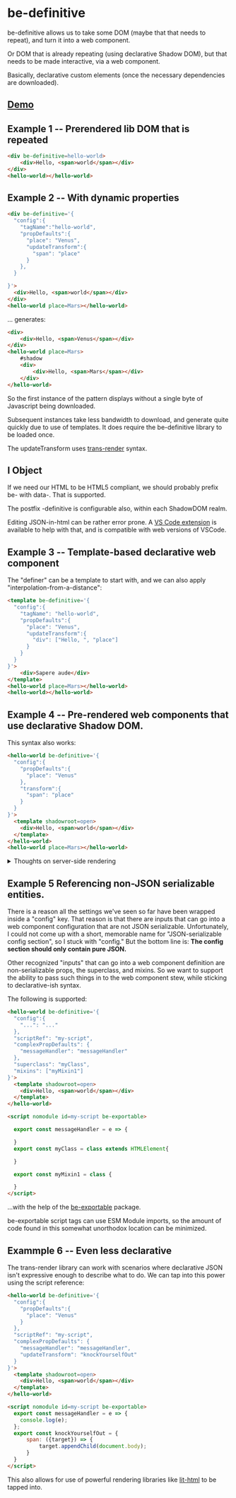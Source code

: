 # be-definitive

be-definitive allows us to take some DOM (maybe that that needs to repeat), and turn it into a web component.

Or DOM that is already repeating (using declarative Shadow DOM), but that needs to be made interactive, via a web component.

Basically, declarative custom elements (once the necessary dependencies are downloaded).

## [Demo](https://codepen.io/bahrus/pen/VwzPwmv)

## Example 1 -- Prerendered lib DOM that is repeated

```html
<div be-definitive=hello-world>
    <div>Hello, <span>world</span></div>
</div>
<hello-world></hello-world>
```

## Example 2 -- With dynamic properties

```html
<div be-definitive='{
  "config":{
    "tagName":"hello-world",
    "propDefaults":{
      "place": "Venus",
      "updateTransform":{
        "span": "place"
      }
    },
  }

}'>
  <div>Hello, <span>world</span></div>
</div>
<hello-world place=Mars></hello-world>
```

... generates:

```html
<div>
    <div>Hello, <span>Venus</span></div>
</div>
<hello-world place=Mars>
    #shadow
    <div>
        <div>Hello, <span>Mars</span></div>
    </div>
</hello-world>
```

So the first instance of the pattern displays without a single byte of Javascript being downloaded.  

Subsequent instances take less bandwidth to download, and generate quite quickly due to use of templates.  It does require the be-definitive library to be loaded once.

The updateTransform uses [trans-render](https://github.com/bahrus/trans-render) syntax.

## I Object

If we need our HTML to be HTML5 compliant, we should probably prefix be- with data-.  That is supported.

The postfix -definitive is configurable also, within each ShadowDOM realm.

Editing JSON-in-html can be rather error prone.  A [VS Code extension](https://marketplace.visualstudio.com/items?itemName=andersonbruceb.json-in-html) is available to help with that, and is compatible with web versions of VSCode.

## Example 3 -- Template-based declarative web component

The "definer" can be a template to start with, and we can also apply "interpolation-from-a-distance":

```html
<template be-definitive='{
  "config":{
    "tagName": "hello-world",
    "propDefaults":{
      "place": "Venus",
      "updateTransform":{
        "div": ["Hello, ", "place"]
      }
    }
  }
}'>
    <div>Sapere aude</div>
</template>
<hello-world place=Mars></hello-world>
<hello-world></hello-world>
```

## Example 4 -- Pre-rendered web components that use declarative Shadow DOM.

This syntax also works:

```html
<hello-world be-definitive='{
  "config":{
    "propDefaults":{
      "place": "Venus"
    },
    "transform":{
      "span": "place"
    }
  }
}'>
  <template shadowroot=open>
    <div>Hello, <span>world</span></div>
  </template>
</hello-world>
<hello-world place=Mars></hello-world>
```

<details>
  <summary>Thoughts on server-side rendering</summary>

So a natural thought is we should have a file, "hello-world.html" that can be used in various scenarios:

1.  Embeddable in a larger HTML stream during server-side rendering.  Need to populate span with place parameter.
2.  Standalone web request with optional query string parameters for the values of the props

I am going to focus on doing this within a Cloudflare Worker environment, as it is a mature cloud based solution that seems "on the conservative" side, providing functionality without sacrificing performance.  I like how, for the most part, it [adheres to the syntax of service workers](https://blog.cloudflare.com/introducing-cloudflare-workers/#:~:text=A%20%22Cloudflare%20Worker%22%20is%20JavaScript%20you%20write%20that,and%20is%20written%20against%20the%20Service%20Worker%20API.) that are available in the browser, so that the api feels like it is "here to stay".

In such a setting, the most apparent first step is that we need a function, call it renderFile, that can take said file and process it and write it to some output stream.

Taking a cue from how Cloudflare's [streaming support works](https://github.com/PierBover/cloudflare-workers-streams-example/blob/master/renderPage.js) (haven't tried it yet, this all theoretical), one of our parameters is a encodeAndWrite function:

```TypeScript
renderFile(filePath: string, props: any, encodeAndWrite: (html: string) => void): void
```

This would work fine if we are okay having the span hidden or displaying something generic during SSR, and wait for JS to be loaded to actually see live data.

But let's think through what it would take to get live data into that span.

In some future happy place, [Cloudflare Workers](https://community.cloudflare.com/t/domparser-in-worker/169917) will have support for working with fully parsed HTML, against which queries can be performed, like in a browser.  Ideally because Service Workers would also have such support.  But that seems quite far off.  

This poses problems for a syntax like what we have above, that isn't very "JS friendly."

Cloudflare does support something called HTML Rewriting, which in theory could work with template syntax like we've seen above, but that is a significant amount of work needed and their HTML Rewriting approach is far from an industry standard.  If such a thing could work inside service workers of a browser, (okay, it [can apparently](https://github.com/worker-tools/parsed-html-rewriter)) it would be a more tempting api to invest in.  Another negative is it also lacks the [full range of allowed CSS queries that element.matches](https://developers.cloudflare.com/workers/runtime-apis/html-rewriter#selectors) supports making the mapping to trans-render syntax a bit dicey.

So we need a "server-side compile step".  Similar to how asp.net of yore would take html markup and compile it first to a slew of ugly c# write statements, which would then be fully compiled to an optimized binary.

A natural place to perform this compile step would be with Puppeteer -- the compiler could be tested in a browser, with all its development debugging tools, then run automatically via a background node process / github action.


</details>

## Example 5 Referencing non-JSON serializable entities.

There is a reason all the settings we've seen so far have been wrapped inside a "config" key.  That reason is that there are inputs that can go into a web component configuration that are not JSON serializable.  Unfortunately, I could not come up with a short, memorable name for "JSON-serializable config section", so I stuck with "config." But the bottom line is:  **The config section should only contain pure JSON.**

Other recognized "inputs" that can go into a web component definition are non-serializable props, the superclass, and mixins.  So we want to support the ability to pass such things in to the web component stew, while sticking to declarative-ish syntax.

The following is supported:

```html
<hello-world be-definitive='{
  "config":{
    "...": "..."
  },
  "scriptRef": "my-script",
  "complexPropDefaults": {
    "messageHandler": "messageHandler"
  },
  "superclass": "myClass",
  "mixins": ["myMixin1"]
}'>
  <template shadowroot=open>
    <div>Hello, <span>world</span></div>
  </template>
</hello-world>

<script nomodule id=my-script be-exportable>

  export const messageHandler = e => {

  }
  export const myClass = class extends HTMLElement{

  }

  export const myMixin1 = class {

  }
</script>
```

...with the help of the [be-exportable](https://github.com/bahrus/be-exportable) package.

be-exportable script tags can use ESM Module imports, so the amount of code found in this somewhat unorthodox location can be minimized.

## Exammple 6 -- Even less declarative

The trans-render library can work with scenarios where declarative JSON isn't expressive enough to describe what to do. We can tap into this power using the script reference:

```html
<hello-world be-definitive='{
  "config":{
    "propDefaults":{
      "place": "Venus"
    }
  },
  "scriptRef": "my-script",
  "complexPropDefaults": {
    "messageHandler": "messageHandler",
    "updateTransform": "knockYourselfOut"
  }
}'>
  <template shadowroot=open>
    <div>Hello, <span>world</span></div>
  </template>
</hello-world>

<script nomodule id=my-script be-exportable>
  export const messageHandler = e => {
    console.log(e);
  };
  export const knockYourselfOut = {
      span: ({target}) => {
          target.appendChild(document.body);
      }
  }
</script>
```

This also allows for use of powerful rendering libraries like [lit-html](https://www.npmjs.com/package/lit-html) to be tapped into.




